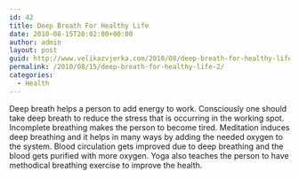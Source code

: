 ```yaml
---
id: 42
title: Deep Breath For Healthy Life
date: 2010-08-15T20:02:00+00:00
author: admin
layout: post
guid: http://www.velikazvjerka.com/2010/08/deep-breath-for-healthy-life-2/
permalink: /2010/08/15/deep-breath-for-healthy-life-2/
categories:
  - Health
---
```

Deep breath helps a person to add energy to work. Consciously one should take deep breath to reduce the stress that is occurring in the working spot. Incomplete breathing makes the person to become tired. Meditation induces deep breathing and it helps in many ways by adding the needed oxygen to the system. Blood circulation gets improved due to deep breathing and the blood gets purified with more oxygen. Yoga also teaches the person to have methodical breathing exercise to improve the health.